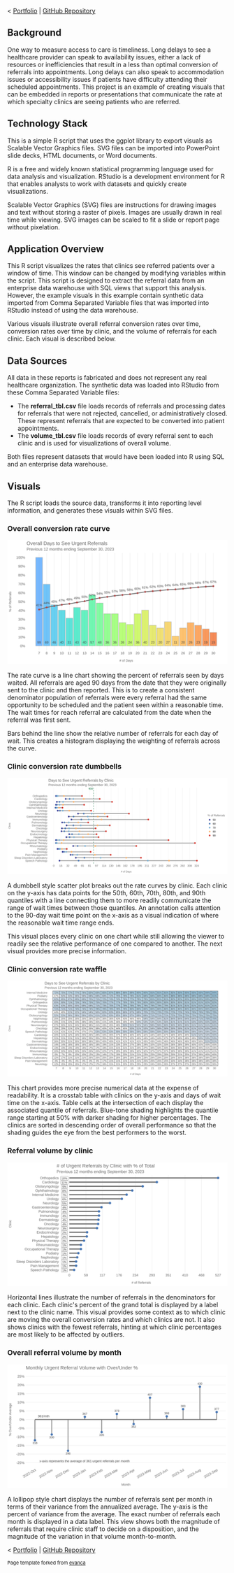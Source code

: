 < [Portfolio](https://907sjl.github.io) | [GitHub Repository](https://github.com/907sjl/clinic-wait-r)    

## Background
One way to measure access to care is timeliness. Long delays to see a healthcare provider can speak to availability issues, either a lack of resources or inefficiencies 
that result in a less than optimal conversion of referrals into appointments. Long delays can also speak to accommodation issues or accessibility issues if patients have 
difficulty attending their scheduled appointments. This project is an example of creating visuals that can be embedded in reports or presentations that communicate the 
rate at which specialty clinics are seeing patients who are referred.    

## Technology Stack
This is a simple R script that uses the ggplot library to export visuals as Scalable Vector Graphics files. SVG files can be imported into PowerPoint slide decks, HTML 
documents, or Word documents.     

R is a free and widely known statistical programming language used for data analysis and visualization. RStudio is a development environment for R that enables analysts to 
work with datasets and quickly create visualizations.    

Scalable Vector Graphics (SVG) files are instructions for drawing images and text without storing a raster of pixels. Images are usually drawn in real time while viewing. 
SVG images can be scaled to fit a slide or report page without pixelation.    

## Application Overview    
This R script visualizes the rates that clinics see referred patients over a window of time. This window can be changed by modifying variables within the script. This 
script is designed to extract the referral data from an enterprise data warehouse with SQL views that support this analysis. However, the example visuals in this example 
contain synthetic data imported from Comma Separated Variable files that was imported into RStudio instead of using the data warehouse.    

Various visuals illustrate overall referral conversion rates over time, conversion rates over time by clinic, and the volume of referrals for each clinic. Each visual 
is described below.    

## Data Sources
All data in these reports is fabricated and does not represent any real healthcare organization. The synthetic data was loaded into RStudio from these Comma Separated 
Variable files: 
- The **referral_tbl.csv** file loads records of referrals and processing dates for referrals that were not rejected, cancelled, or administratively closed. These 
represent referrals that are expected to be converted into patient appointments. 
- The **volume_tbl.csv** file loads records of every referral sent to each clinic and is used for visualizations of overall volume.    

Both files represent datasets that would have been loaded into R using SQL and an enterprise data warehouse.    
   
## Visuals    
The R script loads the source data, transforms it into reporting level information, and generates these visuals within SVG files.    

### Overall conversion rate curve    
<img src="images/urgent_seen_curve_by_days_364_2023_09_30.svg?raw=true" alt="SVG image: overall rate curve by day"/>    

The rate curve is a line chart showing the percent of referrals seen by days waited. All referrals are aged 90 days from the date that they were originally sent 
to the clinic and then reported. This is to create a consistent denominator population of referrals were every referral had the same opportunity to be scheduled 
and the patient seen within a reasonable time. The wait times for reach referral are calculated from the date when the referral was first sent.    

Bars behind the line show the relative number of referrals for each day of wait. This creates a histogram displaying the weighting of referrals across the 
curve.    

### Clinic conversion rate dumbbells    
<img src="images/urgent_seen_dumbells_by_clinic_364_2023_09_30.svg?raw=true" alt="SVG image: dumbbell chart by clinic"/>    

A dumbbell style scatter plot breaks out the rate curves by clinic. Each clinic on the y-axis has data points for the 50th, 60th, 70th, 80th, and 90th quantiles 
with a line connecting them to more readily communicate the range of wait times between those quantiles. An annotation calls attention to the 90-day wait time 
point on the x-axis as a visual indication of where the reasonable wait time range ends.    

This visual places every clinic on one chart while still allowing the viewer to readily see the relative performance of one compared to another. The next visual 
provides more precise information.    

### Clinic conversion rate waffle    
<img src="images/urgent_seen_waffle_by_days_and_clinic_364_2023_09_30.svg?raw=true" alt="SVG image: waffle chart by clinic"/>    

This chart provides more precise numerical data at the expense of readability. It is a crosstab table with clinics on the y-axis and days of wait time on the x-axis. 
Table cells at the intersection of each display the associated quantile of referrals. Blue-tone shading highlights the quantile range starting at 50% with darker 
shading for higher percentages. The clinics are sorted in descending order of overall performance so that the shading guides the eye from the best performers to the 
worst.    

### Referral volume by clinic    
<img src="images/urgent_volume_by_clinic_364_2023_09_30.svg?raw=true" alt="SVG image: chart of referral volumes by clinic"/>    

Horizontal lines illustrate the number of referrals in the denominators for each clinic. Each clinic's percent of the grand total is displayed by a label next to 
the clinic name. This visual provides some context as to which clinic are moving the overall conversion rates and which clinics are not. It also shows clinics 
with the fewest referrals, hinting at which clinic percentages are most likely to be affected by outliers.    

### Overall referral volume by month    
<img src="images/urgent_monthly_volume.svg?raw=true" alt="SVG image: chart of referral volumes by month"/>    

A lollipop style chart displays the number of referrals sent per month in terms of their variance from the annualized average. The y-axis is the percent of variance from the 
average. The exact number of referrals each month is displayed in a data label. This view shows both the magnitude of referrals that require clinic staff to decide on 
a disposition, and the magnitude of the variation in that volume month-to-month.    

< [Portfolio](https://907sjl.github.io) | [GitHub Repository](https://github.com/907sjl/clinic-wait-r)    

<p style="font-size:11px">Page template forked from <a href="https://github.com/evanca/quick-portfolio">evanca</a></p>
<!-- Remove above link if you don't want to attribute -->

